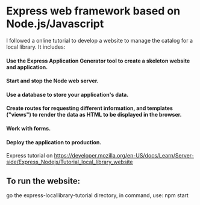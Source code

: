 # Express web framework based on Node.js/Javascript #
I followed a online tutorial to develop a website to manage the catalog for a local library. It includes: 
#### Use the Express Application Generator tool to create a skeleton website and application. ####
#### Start and stop the Node web server. ####
#### Use a database to store your application's data. ####
#### Create routes for requesting different information, and templates ("views") to render the data as HTML to be displayed in the browser. ####
#### Work with forms. ####
#### Deploy the application to production. ####
Express tutorial on https://developer.mozilla.org/en-US/docs/Learn/Server-side/Express_Nodejs/Tutorial_local_library_website

## To run the website: ##
go the express-locallibrary-tutorial directory, in command, use: npm start
